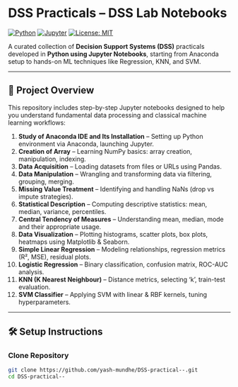 # DSS Practicals – DSS Lab Notebooks

[![Python](https://img.shields.io/badge/Python-3.8%2B-blue)](https://www.python.org/)
[![Jupyter](https://img.shields.io/badge/Jupyter-Notebook-orange)](https://jupyter.org/)
[![License: MIT](https://img.shields.io/badge/License-MIT-green)](./LICENSE)

A curated collection of **Decision Support Systems (DSS)** practicals developed in **Python using Jupyter Notebooks**, starting from Anaconda setup to hands-on ML techniques like Regression, KNN, and SVM.

---

## 📌 Project Overview

This repository includes step-by-step Jupyter notebooks designed to help you understand fundamental data processing and classical machine learning workflows:

1. **Study of Anaconda IDE and Its Installation** – Setting up Python environment via Anaconda, launching Jupyter.  
2. **Creation of Array** – Learning NumPy basics: array creation, manipulation, indexing.  
3. **Data Acquisition** – Loading datasets from files or URLs using Pandas.  
4. **Data Manipulation** – Wrangling and transforming data via filtering, grouping, merging.  
5. **Missing Value Treatment** – Identifying and handling NaNs (drop vs impute strategies).  
6. **Statistical Description** – Computing descriptive statistics: mean, median, variance, percentiles.  
7. **Central Tendency of Measures** – Understanding mean, median, mode and their appropriate usage.  
8. **Data Visualization** – Plotting histograms, scatter plots, box plots, heatmaps using Matplotlib & Seaborn.  
9. **Simple Linear Regression** – Modeling relationships, regression metrics (R², MSE), residual plots.  
10. **Logistic Regression** – Binary classification, confusion matrix, ROC-AUC analysis.  
11. **KNN (K Nearest Neighbour)** – Distance metrics, selecting ‘k’, train-test evaluation.  
12. **SVM Classifier** – Applying SVM with linear & RBF kernels, tuning hyperparameters.

---

## 🛠️ Setup Instructions

### Clone Repository
```bash
git clone https://github.com/yash-mundhe/DSS-practical--.git
cd DSS-practical--
